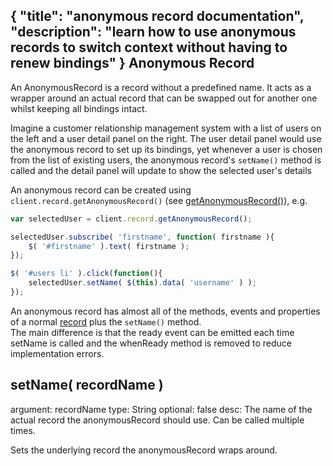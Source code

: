 {
	"title": "anonymous record documentation",
	"description": "learn how to use anonymous records to switch context without having to renew bindings"
}
Anonymous Record
----------------------------------

An AnonymousRecord is a record without a predefined name. It
acts as a wrapper around an actual record that can
be swapped out for another one whilst keeping all bindings intact.

Imagine a customer relationship management system with a list of users
on the left and a user detail panel on the right. The user detail
panel would use the anonymous record to set up its bindings, yet whenever
a user is chosen from the list of existing users, the anonymous record's
`setName()` method is called and the detail panel will update to
show the selected user's details

An anonymous record can be created using `client.record.getAnonymousRecord()` (see <a href="client.record.html#getRecord( name )">getAnonymousRecord()</a>), e.g.

```javascript
var selectedUser = client.record.getAnonymousRecord();

selectedUser.subscribe( 'firstname', function( firstname ){
	$( '#firstname' ).text( firstname );
});

$( '#users li' ).click(function(){
	selectedUser.setName( $(this).data( 'username' ) );
});
```

<div class="hint-box fa fa-gears">
	<p>An anonymous record has almost all of the methods, events and properties of a normal <a href="record.html">record</a> plus the <code>setName()</code> method.
    <br>
    The main difference is that the ready event can be emitted each time setName is called and the whenReady method is removed to reduce implementation errors.</p>
</div>

setName( recordName )
---------------------------------------------------
argument: recordName
type: String
optional: false
desc: The name of the actual record the anonymousRecord should use. Can be called multiple times.

Sets the underlying record the anonymousRecord wraps around.

</div>
